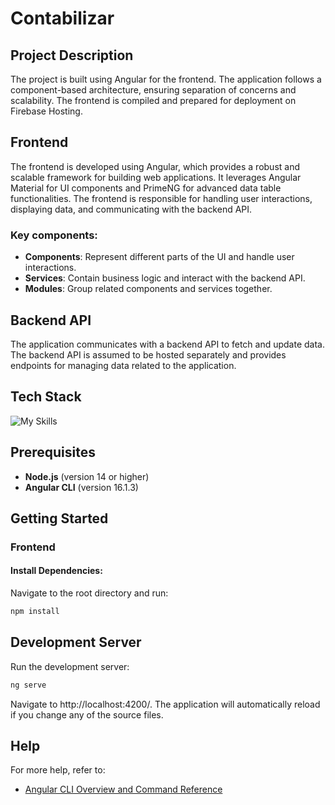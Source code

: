 # Contabilizar

## Project Description

The project is built using Angular for the frontend. The application follows a component-based architecture, ensuring separation of concerns and scalability. The frontend is compiled and prepared for deployment on Firebase Hosting.

## Frontend

The frontend is developed using Angular, which provides a robust and scalable framework for building web applications. It leverages Angular Material for UI components and PrimeNG for advanced data table functionalities. The frontend is responsible for handling user interactions, displaying data, and communicating with the backend API.

### Key components:

- **Components**: Represent different parts of the UI and handle user interactions.
- **Services**: Contain business logic and interact with the backend API.
- **Modules**: Group related components and services together.

## Backend API

The application communicates with a backend API to fetch and update data. The backend API is assumed to be hosted separately and provides endpoints for managing data related to the application.

## Tech Stack

![My Skills](https://skillicons.dev/icons?i=angular,typescript)

## Prerequisites

- **Node.js** (version 14 or higher)
- **Angular CLI** (version 16.1.3)

## Getting Started

### Frontend

#### Install Dependencies:
Navigate to the root directory and run:
```bash
npm install
```

## Development Server

Run the development server:

```bash
ng serve
```
Navigate to http://localhost:4200/. The application will automatically reload if you change any of the source files.

## Help
For more help, refer to:
- [Angular CLI Overview and Command Reference](https://angular.io/cli)
